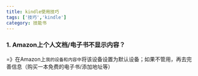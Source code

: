 ```yaml
---
title: kindle使用技巧
tags: ['技巧','kindle']
category: 技能书
---
```


### 1. Amazon上个人文档/电子书不显示内容？

=》在Amazon上`我的设备和内容中`将该设备设置为默认设备；如果不管用，再去完善信息（购买一本免费的电子书/添加地址等）
